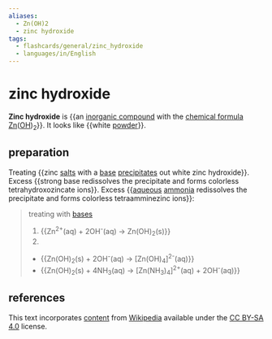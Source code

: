 ```yaml
---
aliases:
  - Zn(OH)2
  - zinc hydroxide
tags:
  - flashcards/general/zinc_hydroxide
  - languages/in/English
---
```


# zinc hydroxide

__Zinc hydroxide__ is {{an [inorganic compound](inorganic%20compound.md) with the [chemical formula](chemical%20formula.md) [Zn](zinc.md)([OH](hydroxide.md))<sub>2</sub>}}. It looks like {{white [powder](powder.md)}}. <!--SR:!2024-04-16,289,330!2024-07-21,340,290-->

## preparation

Treating {{zinc [salts](salt%20(chemistry).md) with a [base](base%20(chemistry).md) [precipitates](precipitate.md) out white zinc hydroxide}}. Excess {{strong base redissolves the precipitate and forms colorless tetrahydroxozincate ions}}. Excess {{[aqueous](aqueous%20solution.md) [ammonia](ammonia.md) redissolves the precipitate and forms colorless tetraamminezinc ions}}: <!--SR:!2024-04-09,239,270!2024-07-23,318,250!2024-08-31,302,250-->

> treating with [bases](base%20(chemistry).md)
> 1. {{Zn<sup>2+</sup>(aq) + 2OH<sup>-</sup>(aq) → Zn(OH)<sub>2</sub>(s)}}
> 2.
>   - {{Zn(OH)<sub>2</sub>(s) + 2OH<sup>-</sup>(aq) → \[Zn(OH)<sub>4</sub>\]<sup>2-</sup>(aq)}}
>   - {{Zn(OH)<sub>2</sub>(s) + 4NH<sub>3</sub>(aq) → \[Zn(NH<sub>3</sub>)<sub>4</sub>\]<sup>2+</sup>(aq) + 2OH<sup>-</sup>(aq)}} <!--SR:!2024-05-19,317,330!2025-07-19,624,310!2025-03-24,478,290-->

## references

This text incorporates [content](https://en.wikipedia.org/wiki/zinc_hydroxide) from [Wikipedia](Wikipedia.md) available under the [CC BY-SA 4.0](https://creativecommons.org/licenses/by-sa/4.0/) license.
